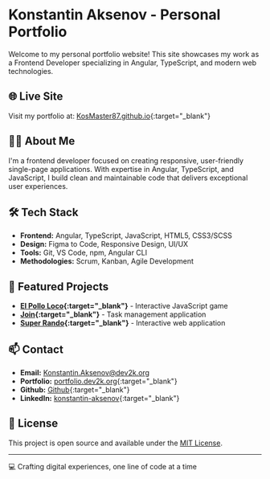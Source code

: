 # Konstantin Aksenov - Personal Portfolio

Welcome to my personal portfolio website! This site showcases my work as a Frontend Developer specializing in Angular, TypeScript, and modern web technologies.

## 🌐 Live Site

Visit my portfolio at: [KosMaster87.github.io](https://kosmaster87.github.io){:target="\_blank"}

## 👨‍💻 About Me

I'm a frontend developer focused on creating responsive, user-friendly single-page applications. With expertise in Angular, TypeScript, and JavaScript, I build clean and maintainable code that delivers exceptional user experiences.

## 🛠️ Tech Stack

- **Frontend:** Angular, TypeScript, JavaScript, HTML5, CSS3/SCSS
- **Design:** Figma to Code, Responsive Design, UI/UX
- **Tools:** Git, VS Code, npm, Angular CLI
- **Methodologies:** Scrum, Kanban, Agile Development

## 🚀 Featured Projects

- **[El Pollo Loco](https://el-pollo-loco.dev2k.org/){:target="\_blank"}** - Interactive JavaScript game
- **[Join](https://join.dev2k.org/){:target="\_blank"}** - Task management application
- **[Super Rando](https://super-rando.dev2k.org/){:target="\_blank"}** - Interactive web application

## 📫 Contact

- **Email:** Konstantin.Aksenov@dev2k.org
- **Portfolio:** [portfolio.dev2k.org](https://portfolio.dev2k.org){:target="\_blank"}
- **Github:** [Github](https://github.com/KosMaster87/){:target="\_blank"}
- **LinkedIn:** [konstantin-aksenov](https://www.linkedin.com/in/konstantin-aksenov-802b88190/){:target="\_blank"}

## 📄 License

This project is open source and available under the [MIT License](LICENSE).

---

💻 Crafting digital experiences, one line of code at a time
